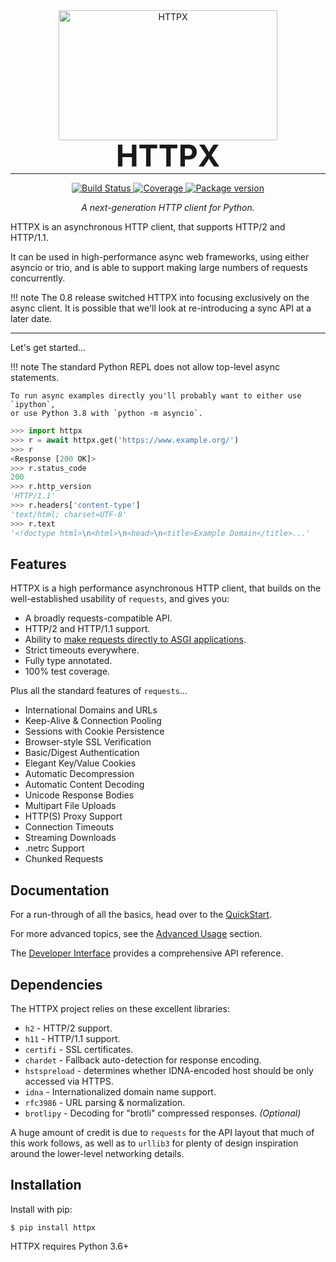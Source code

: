 <p align="center" style="margin: 0 0 10px">
  <img width="350" height="208" src="https://raw.githubusercontent.com/encode/httpx/master/docs/img/logo.jpg" alt='HTTPX'>
</p>

<h1 align="center" style="font-size: 3rem; margin: -15px 0">
HTTPX
</h1>

---

<div align="center">
<p>
<a href="https://travis-ci.org/encode/httpx">
    <img src="https://travis-ci.org/encode/httpx.svg?branch=master" alt="Build Status">
</a>
<a href="https://codecov.io/gh/encode/httpx">
    <img src="https://codecov.io/gh/encode/httpx/branch/master/graph/badge.svg" alt="Coverage">
</a>
<a href="https://pypi.org/project/httpx/">
    <img src="https://badge.fury.io/py/httpx.svg" alt="Package version">
</a>
</p>

<em>A next-generation HTTP client for Python.</em>
</div>

HTTPX is an asynchronous HTTP client, that supports HTTP/2 and HTTP/1.1.

It can be used in high-performance async web frameworks, using either asyncio
or trio, and is able to support making large numbers of requests concurrently.

!!! note
    The 0.8 release switched HTTPX into focusing exclusively on the async
    client. It is possible that we'll look at re-introducing a sync API at a
    later date.

---

Let's get started...

!!! note
    The standard Python REPL does not allow top-level async statements.

    To run async examples directly you'll probably want to either use `ipython`,
    or use Python 3.8 with `python -m asyncio`.

```python
>>> import httpx
>>> r = await httpx.get('https://www.example.org/')
>>> r
<Response [200 OK]>
>>> r.status_code
200
>>> r.http_version
'HTTP/1.1'
>>> r.headers['content-type']
'text/html; charset=UTF-8'
>>> r.text
'<!doctype html>\n<html>\n<head>\n<title>Example Domain</title>...'
```

## Features

HTTPX is a high performance asynchronous HTTP client, that builds on the
well-established usability of `requests`, and gives you:

* A broadly requests-compatible API.
* HTTP/2 and HTTP/1.1 support.
* Ability to [make requests directly to ASGI applications](advanced.md#calling-into-python-web-apps).
* Strict timeouts everywhere.
* Fully type annotated.
* 100% test coverage.

Plus all the standard features of `requests`...

* International Domains and URLs
* Keep-Alive & Connection Pooling
* Sessions with Cookie Persistence
* Browser-style SSL Verification
* Basic/Digest Authentication
* Elegant Key/Value Cookies
* Automatic Decompression
* Automatic Content Decoding
* Unicode Response Bodies
* Multipart File Uploads
* HTTP(S) Proxy Support
* Connection Timeouts
* Streaming Downloads
* .netrc Support
* Chunked Requests

## Documentation

For a run-through of all the basics, head over to the [QuickStart](quickstart.md).

For more advanced topics, see the [Advanced Usage](advanced.md) section.

The [Developer Interface](api.md) provides a comprehensive API reference.

## Dependencies

The HTTPX project relies on these excellent libraries:

* `h2` - HTTP/2 support.
* `h11` - HTTP/1.1 support.
* `certifi` - SSL certificates.
* `chardet` - Fallback auto-detection for response encoding.
* `hstspreload` - determines whether IDNA-encoded host should be only accessed via HTTPS.
* `idna` - Internationalized domain name support.
* `rfc3986` - URL parsing & normalization.
* `brotlipy` - Decoding for "brotli" compressed responses. *(Optional)*

A huge amount of credit is due to `requests` for the API layout that
much of this work follows, as well as to `urllib3` for plenty of design
inspiration around the lower-level networking details.

## Installation

Install with pip:

```shell
$ pip install httpx
```

HTTPX requires Python 3.6+
